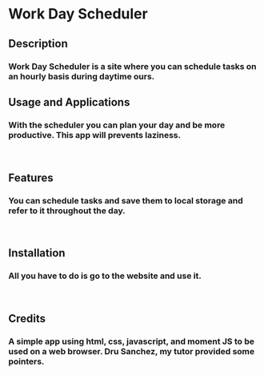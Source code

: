 # Work Day Scheduler

## Description
### Work Day Scheduler is a site where you can schedule tasks on an hourly basis during daytime ours.
  

## Usage and Applications
### With the scheduler you can plan your day and be more productive. This app will prevents laziness.


<p>&nbsp;</p>  

## Features
### You can schedule tasks and save them to local storage and refer to it throughout the day.  

<p>&nbsp;</p>

## Installation
### All you have to do is go to the website and use it.

<p>&nbsp;</p>
  
## Credits
### A simple app using html, css, javascript, and moment JS to be used on a web browser.  Dru Sanchez, my tutor provided some pointers.




